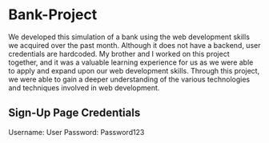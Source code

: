 # Bank-Project
We developed this simulation of a bank using the web development skills we acquired over the past month. Although it does not have a backend, user credentials are hardcoded. My brother and I worked on this project together, and it was a valuable learning experience for us as we were able to apply and expand upon our web development skills. Through this project, we were able to gain a deeper understanding of the various technologies and techniques involved in web development.


## Sign-Up Page Credentials
Username: User
Password: Password123